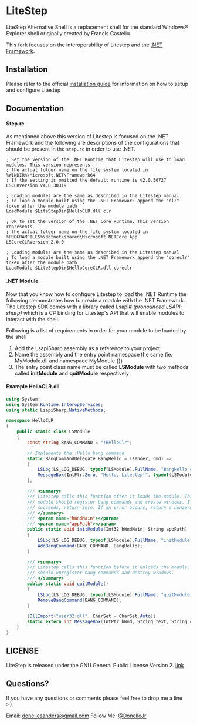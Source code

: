 # LiteStep
LiteStep Alternative Shell is a replacement shell for the standard Windows® Explorer shell originally created by Francis Gastellu. 

This fork focuses on the interoperability of Litestep and the [.NET Framework](https://www.microsoft.com/net/framework).

## Installation

Please refer to the official [installation guide](http://litestep.info/overview/litestep-manual.html) for information on how to setup and configure Litestep

## Documentation

#### Step.rc 

As mentioned above this version of Litestep is focused on the .NET Framework and the following are descriptions of the configurations that should be present in the `step.rc` in order to use .NET.

    ; Set the version of the .NET Runtime that Litestep will use to load modules. This version represents
    ; the actual folder name on the file system located in %WINDIR%\Microsoft.NET\Framework64
    ; If the setting is omitted the default runtime is v2.0.50727
    LSCLRVersion v4.0.30319 
    
    ; Loading modules are the same as described in the Litestep manual
    ; To load a module built using the .NET Framework append the "clr" token after the module path 
    LoadModule $LiteStepDir$HelloCLR.dll clr

    ; OR to set the version of the .NET Core Runtime. This version represents
    ; the actual folder name on the file system located in %PROGRAMFILES%\dotnet\shared\Microsoft.NETCore.App
    LSCoreCLRVersion 2.0.0

    ; Loading modules are the same as described in the Litestep manual
    ; To load a module built using the .NET Framework append the "coreclr" token after the module path 
    LoadModule $LiteStepDir$HelloCoreCLR.dll coreclr
    
#### .NET Module

Now that you know how to configure Litestep to load the .NET Runtime the following demonstrates how to create a module with the .NET Framework. The Litestep SDK comes with a library called Lsapi# _(pronounced LSAPI-sharp)_ which is a C# binding for Litestep's API that will enable modules to interact with the shell. 

Following is a list of requirements in order for your module to be loaded by the shell

1. Add the LsapiSharp assembly as a reference to your project
2. Name the assembly and the entry point namespace the same (ie. MyModule.dll and namespace MyModule {})
3. The entry point class name must be called **LSModule** with two methods called **initModule** and **quitModule** respectively

#### Example HelloCLR.dll

```c#
using System;
using System.Runtime.InteropServices;
using static LsapiSharp.NativeMethods;

namespace HelloCLR
{
    public static class LSModule
    {
        const string BANG_COMMAND = "!HelloClr";

        // Implements the !Hello bang command
        static BangCommandDelegate BangHello = (sender, cmd) =>
        {
            LSLog(LS_LOG_DEBUG, typeof(LSModule).FullName, "BangHello called");
            MessageBox(IntPtr.Zero, "Hello, Litestep!", typeof(LSModule).FullName, 0);
        };

        /// <summary>
        /// Litestep calls this function after it loads the module. This is where the
        /// module should register bang commands and create windows. If initialization
        /// succeeds, return zero. If an error occurs, return a nonzero value.
        /// </summary>
        /// <param name="hWndMain"></param>
        /// <param name="appPath"></param>
        public static void initModule(Int32 hWndMain, String appPath)
        {
            LSLog(LS_LOG_DEBUG, typeof(LSModule).FullName, "initModule called");
            AddBangCommand(BANG_COMMAND, BangHello);
        }

        /// <summary>
        /// Litestep calls this function before it unloads the module. This function
        /// should unregister bang commands and destroy windows. 
        /// </summary>
        public static void quitModule()
        {
            LSLog(LS_LOG_DEBUG, typeof(LSModule).FullName, "quitModule called");
            RemoveBangCommand(BANG_COMMAND);
        }

        [DllImport("user32.dll", CharSet = CharSet.Auto)]
        static extern int MessageBox(IntPtr hWnd, String text, String caption, int options);
    }
}
```

## LICENSE

LiteStep is released under the GNU General Public License Version 2. [link](docs/license.txt)

## Questions?

If you have any questions or comments please feel free to drop me a line :-).

Email: <donellesanders@gmail.com>
Follow Me: [@DonelleJr](https://twitter.com/DonelleJr)
